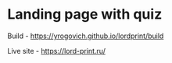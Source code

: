 # Landing page with quiz
Build - https://yrogovich.github.io/lordprint/build

Live site - https://lord-print.ru/
